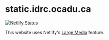 # static.idrc.ocadu.ca

[![Netlify Status](https://api.netlify.com/api/v1/badges/b14fe41e-24b1-4e47-a73f-0af7006b3396/deploy-status)](https://app.netlify.com/sites/idrc-static/deploys)

This website uses Netlify's [Large Media](https://docs.netlify.com/large-media) feature.
